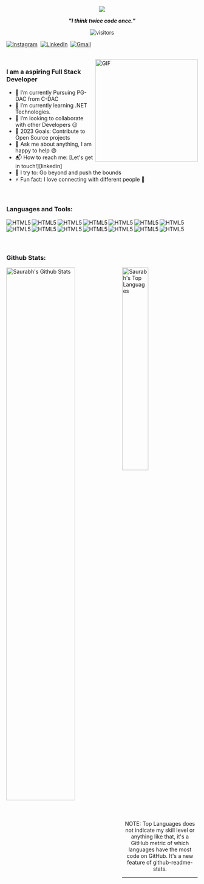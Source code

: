 <p align="center">
  <img src="https://readme-typing-svg.herokuapp.com?color=ec9783&size=30&center=true&vCenter=true&width=550&height=70&lines=Hey+There+👋+I'm+Saurabh;+Coding+Enthusiast+☀;Full+Stack+Developer+💻;">
</p>

<p align="center">
  <b><i>"I think twice code once."</i></b>
</p>

<p align="center">
    <img align="center" alt="visitors" src="https://gpvc.arturio.dev/potdukhe12" />
</p>

<p align="center">


<a href="https://www.instagram.com/_classic_sp/?hl=en"><img src="https://img.shields.io/badge/instagram-%23E4405F.svg?&style=for-the-badge&logo=instagram&logoColor=white" alt="Instagram" /></a>&nbsp;
<a href="https://www.linkedin.com/in/saurabh-potdukhe-61b643132/"><img src="https://img.shields.io/badge/linkedin-%230077B5.svg?&style=for-the-badge&logo=linkedin&logoColor=white" alt="LinkedIn" /></a>&nbsp;
<a href="mailto:potdukhe12@gmail.com?subject=Hello%20Saurabh"><img src="https://img.shields.io/badge/gmail-%23D14836.svg?&style=for-the-badge&logo=gmail&logoColor=white" alt="Gmail"/></a>&nbsp;
</p>

<br>

<img align="right" height="270px" alt="GIF" src="https://media.giphy.com/media/CVtNe84hhYF9u/giphy.gif" />

### I am a aspiring Full Stack Developer

- 🔭 I’m currently Pursuing PG-DAC from C-DAC 
- 🌱 I’m currently learning .NET Technologies.
- 👯 I’m looking to collaborate with other Developers :wink:
- 🥅 2023 Goals: Contribute to Open Source projects
- 💬 Ask me about anything, I am happy to help :smile:
- 📬 How to reach me: [Let's get in touch!][linkedin]
- 🧗 I try to: Go beyond and push the bounds
- ⚡ Fun fact: I love connecting with different people :raised_hands:

<br>

### Languages and Tools: 
<p align="center">
<img align="left" alt="HTML5" src="https://img.shields.io/badge/c-%2300599C.svg?style=for-the-badge&logo=c&logoColor=white">
<img align="left" alt="HTML5" src="https://img.shields.io/badge/c++-%2300599C.svg?style=for-the-badge&logo=c%2B%2B&logoColor=white">
<img align="left" alt="HTML5" src="https://img.shields.io/badge/javascript-%23323330.svg?style=for-the-badge&logo=javascript&logoColor=%23F7DF1E">
<img align="left" alt="HTML5" src="https://img.shields.io/badge/html5-%23E34F26.svg?style=for-the-badge&logo=html5&logoColor=white">
<img align="left" alt="HTML5" src="https://img.shields.io/badge/css3-%231572B6.svg?style=for-the-badge&logo=css3&logoColor=white">
<img align="left" alt="HTML5" src="https://img.shields.io/badge/bootstrap-%23563D7C.svg?style=for-the-badge&logo=bootstrap&logoColor=white">
<img align="left" alt="HTML5" src="https://img.shields.io/badge/jquery-%230769AD.svg?style=for-the-badge&logo=jquery&logoColor=white">
<img align="left" alt="HTML5" src="https://img.shields.io/badge/react-%2320232a.svg?style=for-the-badge&logo=react&logoColor=%2361DAFB">
<img align="left" alt="HTML5" src="https://img.shields.io/badge/mysql-%2300f.svg?style=for-the-badge&logo=mysql&logoColor=white">
<img align="left" alt="HTML5" src="https://img.shields.io/badge/Visual%20Studio%20Code-0078d7.svg?style=for-the-badge&logo=visual-studio-code&logoColor=white">
<img align="left" alt="HTML5" src="https://img.shields.io/badge/git-%23F05033.svg?style=for-the-badge&logo=git&logoColor=white">
<img align="left" alt="HTML5" src="https://img.shields.io/badge/githubactions-%232671E5.svg?style=for-the-badge&logo=githubactions&logoColor=white">
<img align="left" alt="HTML5" src="https://img.shields.io/badge/Postman-FF6C37?style=for-the-badge&logo=postman&logoColor=white">
<img align="left" alt="HTML5" src="https://img.shields.io/badge/Linux-FCC624?style=for-the-badge&logo=linux&logoColor=black">
</p>

</br>
</br>
<br>
<br>



### Github Stats:

<img align="left" src="https://github-readme-stats.vercel.app/api?username=potdukhe12&&show_icons=true&include_all_commits=true&title_color=fff&icon_color=79ff97&text_color=efefef&bg_color=24292e" alt="Saurabh's Github Stats" width="60%">
  
<img src="https://github-readme-stats.vercel.app/api/top-langs/?username=potdukhe12&&show_icons=true&hide_border=true&theme=radical" width="37%" alt="Saurabh's Top Languages">

<p align="center">
    NOTE: Top Languages does not indicate my skill level or anything like that, it's a GitHub metric of which languages have the most code on GitHub. It's a new feature of github-readme-stats.
</p>

-----
<!--Credits: [sameer1604](https://github.com/sameer1604)-->

